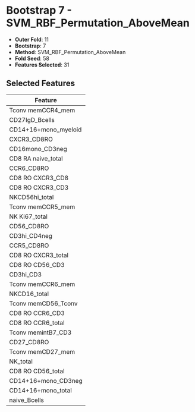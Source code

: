 # Bootstrap 7 - SVM_RBF_Permutation_AboveMean

- **Outer Fold**: 11
- **Bootstrap**: 7
- **Method**: SVM_RBF_Permutation_AboveMean
- **Fold Seed**: 58
- **Features Selected**: 31

## Selected Features

| Feature |
|---------|
| Tconv memCCR4_mem |
| CD27IgD_Bcells |
| CD14+16+mono_myeloid |
| CXCR3_CD8RO |
| CD16mono_CD3neg |
| CD8 RA naive_total |
| CCR6_CD8RO |
| CD8 RO CXCR3_CD8 |
| CD8 RO CXCR3_CD3 |
| NKCD56hi_total |
| Tconv memCCR5_mem |
| NK Ki67_total |
| CD56_CD8RO |
| CD3hi_CD4neg |
| CCR5_CD8RO |
| CD8 RO CXCR3_total |
| CD8 RO CD56_CD3 |
| CD3hi_CD3 |
| Tconv memCCR6_mem |
| NKCD16_total |
| Tconv memCD56_Tconv |
| CD8 RO CCR6_CD3 |
| CD8 RO CCR6_total |
| Tconv memintB7_CD3 |
| CD27_CD8RO |
| Tconv memCD27_mem |
| NK_total |
| CD8 RO CD56_total |
| CD14+16+mono_CD3neg |
| CD14+16+mono_total |
| naive_Bcells |
